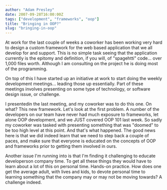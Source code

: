 ```yaml
---
author: "Adam Presley"
date: 2007-09-28T16:00:00Z
tags: ["development", "frameworks", "oop"]
title: "Bringing in OOP?"
slug: "bringing-in-oop"
---
```


At work for the last couple of weeks a coworker has been working very
hard to design a custom framework for the web based application that we
all develop for and support. This is no simple task seeing that the
application currently is the epitomy and definition, if you will, of
"spagehtti" code... over 1,000 files worth. Although I am consulting on
the project he is doing most of the programming.

On top of this I have started up an initiative at work to start doing
the weekly development meetings... leading those up essentially. Part of
these meetings involves presenting on some type of technology, or
software design issue, or challenge.

I presentedin the last meeting, and my coworker was to do this one. On
what? This new framework. Let's look at the first problem. A number of
the developers on our team have never had much exposure to frameworks,
let alone OOP development, and we JUST covered OOP 101 last week. So
sadly my coworker was tasked with presenting something that was "doomed"
to be too high level at this point. And that's what happened. The good
news here is that we did indeed learn that we need to step back a couple
of paces, and make sure that everyone is educated on the concepts of OOP
and frameworks prior to getting them involved in ours.

Another issue I'm running into is that I'm finding it challenging to
educate developerson company time. To get all these things they would
have to learn about a lot of this on personal time. Hands-on practice.
How does one get the average adult, with lives and kids, to devote
personal time to learning something that the company may or may not be
moving towards? A challenge indeed.
